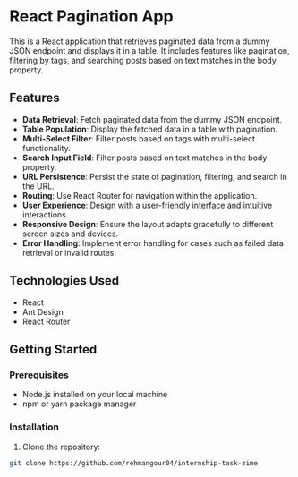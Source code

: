 # React Pagination App

This is a React application that retrieves paginated data from a dummy JSON endpoint and displays it in a table. It includes features like pagination, filtering by tags, and searching posts based on text matches in the body property.

## Features

- **Data Retrieval**: Fetch paginated data from the dummy JSON endpoint.
- **Table Population**: Display the fetched data in a table with pagination.
- **Multi-Select Filter**: Filter posts based on tags with multi-select functionality.
- **Search Input Field**: Filter posts based on text matches in the body property.
- **URL Persistence**: Persist the state of pagination, filtering, and search in the URL.
- **Routing**: Use React Router for navigation within the application.
- **User Experience**: Design with a user-friendly interface and intuitive interactions.
- **Responsive Design**: Ensure the layout adapts gracefully to different screen sizes and devices.
- **Error Handling**: Implement error handling for cases such as failed data retrieval or invalid routes.

## Technologies Used

- React
- Ant Design
- React Router

## Getting Started

### Prerequisites

- Node.js installed on your local machine
- npm or yarn package manager

### Installation

1. Clone the repository:

```bash
git clone https://github.com/rehmangour04/internship-task-zime
